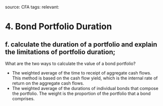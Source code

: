 source: CFA
tags: 
relevant: 

# 4. Bond Portfolio Duration

## f. calculate the duration of a portfolio and explain the limitations of portfolio duration;

What are the two ways to calculate the value of a bond portfolio?
- The weighted average of the time to receipt of aggregate cash flows. This method is based on the cash flow yield, which is the internal rate of return on the aggregate cash flows.
- The weighted average of the durations of individual bonds that compose the portfolio. The weight is the proportion of the portfolio that a bond comprises.


